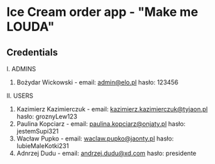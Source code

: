 # Ice Cream order app - "Make me LOUDA"

## Credentials

I. ADMINS

1. Bożydar Wickowski -
   email: admin@elo.pl
   hasło: 123456

II. USERS

1. Kazimierz Kazimierczuk -
   email: kazimierz.kazimierczuk@tyjaon.pl
   hasło: groznyLew123
2. Paulina Kopciarz -
   email: paulina.kopciarz@onjaty.pl
   hasło: jestemSupi321
3. Wacław Pupko -
   email: waclaw.pupko@jaonty.pl
   hasło: lubieMaleKotki231
4. Adnrzej Dudu -
   email: andrzej.dudu@xd.com
   hasło: presidente
